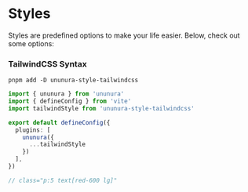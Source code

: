 # Styles

Styles are predefined options to make your life easier. Below, check out some options:

### TailwindCSS Syntax

`pnpm add -D ununura-style-tailwindcss`

```ts
import { ununura } from 'ununura'
import { defineConfig } from 'vite'
import tailwindStyle from 'ununura-style-tailwindcss'

export default defineConfig({
  plugins: [
    ununura({
      ...tailwindStyle
    })
  ],
})

// class="p:5 text[red-600 lg]"
```